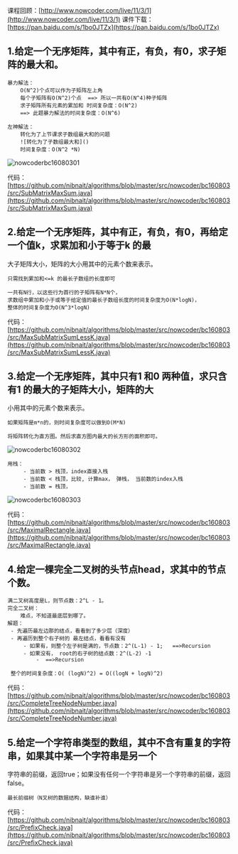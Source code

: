 课程回顾：[http://www.nowcoder.com/live/11/3/1](http://www.nowcoder.com/live/11/3/1)
课件下载：[https://pan.baidu.com/s/1bo0JTZx](https://pan.baidu.com/s/1bo0JTZx)


## 1.给定一个无序矩阵，其中有正，有负，有0，求子矩阵的最大和。

    暴力解法：
        O(N^2)个点可以作为子矩阵左上角
        每个子矩阵有O(N^2)个点  ==> 所以一共有O(N^4)种子矩阵
        求子矩阵所有元素的累加和 时间复杂度：O(N^2)
        ==> 此题暴力解法的时间复杂度：O(N^6)
        
    左神解法：
        转化为了上节课求子数组最大和的问题
        ![转化为了子数组最大和]()
        时间复杂度：O(N^2 *N)
![nowcoderbc16080301](https://raw.githubusercontent.com/nibnait/algorithms/master/src/nowcoder/common/imgs/nowcoderbc16080301.png)
        
        
代码：[https://github.com/nibnait/algorithms/blob/master/src/nowcoder/bc160803/src/SubMatrixMaxSum.java](https://github.com/nibnait/algorithms/blob/master/src/nowcoder/bc160803/src/SubMatrixMaxSum.java)


## 2.给定一个无序矩阵，其中有正，有负，有0，再给定一个值k，求累加和小于等于k 的最
大子矩阵大小，矩阵的大小用其中的元素个数来表示。

    只需找到累加和<=k 的最长子数组的长度即可
 
    一共有N行，以这些行为首行的子矩阵有N*N个，
    求数组中累加和小于或等于给定值的最长子数组长度的时间复杂度为O(N*logN)，
    整体的时间复杂度为O(N^3*logN)
    
代码：[https://github.com/nibnait/algorithms/blob/master/src/nowcoder/bc160803/src/MaxSubMatrixSumLessK.java](https://github.com/nibnait/algorithms/blob/master/src/nowcoder/bc160803/src/MaxSubMatrixSumLessK.java)

## 3.给定一个无序矩阵，其中只有1 和0 两种值，求只含有1 的最大的子矩阵大小，矩阵的大
小用其中的元素个数来表示。

    如果矩阵是m*n的，则时间复杂度可以做到O(M*N)
   
    将矩阵转化为直方图。然后求直方图内最大的长方形的面积即可。
![nowcoderbc16080302](https://raw.githubusercontent.com/nibnait/algorithms/master/src/nowcoder/common/imgs/nowcoderbc16080302.png)     
    
    用栈：
         - 当前数 > 栈顶，index直接入栈
         - 当前数 < 栈顶，比较, 计算max， 弹栈， 当前数的index入栈
         - 当前数 = 栈顶，
![nowcoderbc16080303](https://raw.githubusercontent.com/nibnait/algorithms/master/src/nowcoder/common/imgs/nowcoderbc16080303.png)     
     
代码：[https://github.com/nibnait/algorithms/blob/master/src/nowcoder/bc160803/src/MaximalRectangle.java](https://github.com/nibnait/algorithms/blob/master/src/nowcoder/bc160803/src/MaximalRectangle.java)
    
    
## 4.给定一棵完全二叉树的头节点head，求其中的节点个数。

    满二叉树高度是L，则节点数：2^L - 1。
    完全二叉树：
        难点，不知道最底层到哪了。
    解题： 
     - 先遍历最左边那的结点，看看到了多少层（深度）
     - 再遍历到整个右子树的 最左结点，看看有没有
         - 如果有，则整个左子树是满的，节点数：2^(L-1) - 1;   ==>Recursion
         - 如果没有， root的右子树的结点数：2^(L-2) -1 
             -  ==>Recursion
     
     整个的时间复杂度：O( (logN)^2) = O((logN + logN)^2)
    
代码：[https://github.com/nibnait/algorithms/blob/master/src/nowcoder/bc160803/src/CompleteTreeNodeNumber.java](https://github.com/nibnait/algorithms/blob/master/src/nowcoder/bc160803/src/CompleteTreeNodeNumber.java)    
    

## 5.给定一个字符串类型的数组，其中不含有重复的字符串，如果其中某一个字符串是另一个
字符串的前缀，返回true；如果没有任何一个字符串是另一个字符串的前缀，返回false。

    最长前缀树（N叉树的数据结构，缺谁补谁）
        
代码：[https://github.com/nibnait/algorithms/blob/master/src/nowcoder/bc160803/src/PrefixCheck.java](https://github.com/nibnait/algorithms/blob/master/src/nowcoder/bc160803/src/PrefixCheck.java)
    
